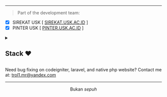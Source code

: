 <p align="center"> </p>

<hr>

> Part of the development team:
- [X] SIREKAT USK [ <a href="http://sirekat.usk.ac.id" target="_blank">SIREKAT.USK.AC.ID</a> ]
- [X] PINTER USK [ <a href="http://pinter.usk.ac.id" target="_blank">PINTER.USK.AC.ID</a> ]

<details>
<summary><h2> Stack ❤️</h2></summary>
<ul><li>Windows & Debian 💻</li><li>Laravel Inertia</li>
<li>Graphql & REST API </li><li>Vanilla JS & Next JS</li><li>Tailwind CSS</li>
<li>Mysql & PostgreSQL</li>
<li>Node JS & Typescript</li>
<li>Koa JS & Express JS</li>
<li>C# WINFORM</li>
</ul>
</details>

Need bug fixing on codeigniter, laravel, and native php website? Contact me at: trol1.mr@yandex.com

<hr>
<p align="center">Bukan <i>sepuh</i></p>
